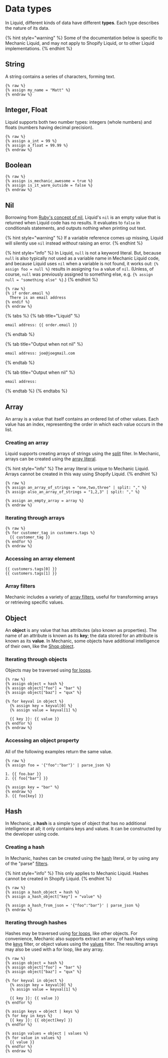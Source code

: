 # Data types

In Liquid, different kinds of data have different **types**. Each type describes the nature of its data.

{% hint style="warning" %}
Some of the documentation below is specific to Mechanic Liquid, and may not apply to Shopify Liquid, or to other Liquid implementations.
{% endhint %}

## String

A string contains a series of characters, forming text.

```liquid
{% raw %}
{% assign my_name = "Matt" %}
{% endraw %}
```

## Integer, Float

Liquid supports both two number types: integers (whole numbers) and floats (numbers having decimal precision).

```liquid
{% raw %}
{% assign a_int = 99 %}
{% assign a_float = 99.99 %}
{% endraw %}
```

## Boolean

```liquid
{% raw %}
{% assign is_mechanic_awesome = true %}
{% assign is_it_warm_outside = false %}
{% endraw %}
```

## Nil

Borrowing from [Ruby's concept of nil](https://www.rubyguides.com/2018/01/ruby-nil/), Liquid's `nil` is an empty value that is returned when Liquid code has no results. It evaluates to `false` in conditionals statements, and outputs nothing when printing out text.

{% hint style="warning" %}
If a variable reference comes up missing, Liquid will silently use `nil` instead _without_ raising an error.
{% endhint %}

{% hint style="info" %}
In Liquid, `null` is not a keyword literal. But, because `null` is also typically not used as a variable name in Mechanic Liquid code, and because Liquid uses `nil` when a variable is not found, it works out: `{% assign foo = null %}` results in assigning `foo` a value of `nil`. (Unless, of course, `null` was previously assigned to something else, e.g. `{% assign null = "something else" %}`.)
{% endhint %}

```liquid
{% raw %}
{% if order.email %}
  There is an email address
{% endif %}
{% endraw %}
```

{% tabs %}
{% tab title="Liquid" %}
```liquid
email address: {{ order.email }}
```
{% endtab %}

{% tab title="Output when not nil" %}
```
email address: joe@joegmail.com
```
{% endtab %}

{% tab title="Output when nil" %}
```
email address:
```
{% endtab %}
{% endtabs %}

## Array

An array is a value that itself contains an ordered list of other values. Each value has an index, representing the order in which each value occurs in the list.

### Creating an array

Liquid supports creating arrays of strings using the [split](../filters/#split) filter. In Mechanic, arrays can be created using the [array literal](types.md).

{% hint style="info" %}
The array literal is unique to Mechanic Liquid. Arrays cannot be created in this way using Shopify Liquid.
{% endhint %}

```liquid
{% raw %}
{% assign an_array_of_strings = "one,two,three" | split: "," %}
{% assign also_an_array_of_strings = "1,2,3" | split: "," %}

{% assign an_empty_array = array %}
{% endraw %}
```

### Iterating through arrays

```liquid
{% raw %}
{% for customer_tag in customers.tags %}
  {{ customer_tag }}
{% endfor %}
{% endraw %}
```

### Accessing an array element

```liquid
{{ customers.tags[0] }}
{{ customers.tags[1] }}
```

### Array filters

Mechanic includes a variety of [array filters](../filters/#array-filters), useful for transforming arrays or retrieving specific values.

## Object

An **object** is any value that has attributes (also known as properties). The name of an attribute is known as its **key**; the data stored for an attribute is known as its **value**. In Mechanic, some objects have additional intelligence of their own, like the [Shop object](../objects/shopify/shop.md).

### Iterating through objects

Objects may be traversed using [for loops](control-flow/iteration.md).

```liquid
{% raw %}
{% assign object = hash %}
{% assign object["foo"] = "bar" %}
{% assign object["baz"] = "qux" %}

{% for keyval in object %}
  {% assign key = keyval[0] %}
  {% assign value = keyval[1] %}

  {{ key }}: {{ value }}
{% endfor %}
{% endraw %}
```

### Accessing an object property

All of the following examples return the same value.

```liquid
{% raw %}
{% assign foo = '{"foo":"bar"}' | parse_json %}

1. {{ foo.bar }}
2. {{ foo["bar"] }}

{% assign key = "bar" %}
{% endraw %}
3. {{ foo[key] }}
```

## Hash

In Mechanic, a **hash** is a simple type of object that has no additional intelligence at all; it only contains keys and values. It can be constructed by the developer using code.

### Creating a hash

In Mechanic, hashes can be created using the [hash](../keyword-literals/hash.md) literal, or by using any of the "parse" [filters](../filters/).

{% hint style="info" %}
This only applies to Mechanic Liquid. Hashes cannot be created in Shopify Liquid.
{% endhint %}

```liquid
{% raw %}
{% assign a_hash_object = hash %}
{% assign a_hash_object["key"] = "value" %}

{% assign a_hash_from_json = '{"foo":"bar"}' | parse_json %}
{% endraw %}
```

### Iterating through hashes

Hashes may be traversed using [for loops](control-flow/iteration.md), like other objects. For convenience, Mechanic also supports extract an array of hash keys using the [keys](../filters/#keys) filter, or object values using the [values](../filters/#values) filter. The resulting arrays may also be used with a for loop, like any array.

```liquid
{% raw %}
{% assign object = hash %}
{% assign object["foo"] = "bar" %}
{% assign object["baz"] = "qux" %}

{% for keyval in object %}
  {% assign key = keyval[0] %}
  {% assign value = keyval[1] %}

  {{ key }}: {{ value }}
{% endfor %}

{% assign keys = object | keys %}
{% for key in keys %}
  {{ key }}: {{ object[key] }}
{% endfor %}

{% assign values = object | values %}
{% for value in values %}
  {{ value }}
{% endfor %}
{% endraw %}
```
